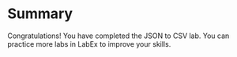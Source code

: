 # Summary

Congratulations! You have completed the JSON to CSV lab. You can practice more labs in LabEx to improve your skills.
